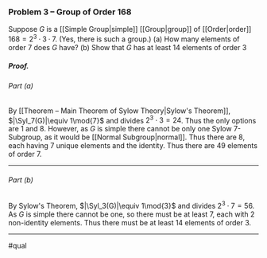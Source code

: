 ### Problem 3 – Group of Order 168
Suppose $G$ is a [[Simple Group|simple]] [[Group|group]] of [[Order|order]] $168 = 2^3 · 3 · 7.$ (Yes, there is such a group.)
(a) How many elements of order $7$ does $G$ have?
(b) Show that $G$ has at least $14$ elements of order $3$

##### *Proof.*
###### Part (a)
By [[Theorem – Main Theorem of Sylow Theory|Sylow's Theorem]], $|\Syl_7(G)|\equiv 1\mod{7}$ and divides $2^3\cdot 3=24$. Thus the only options are $1$ and $8$. However, as $G$ is simple there cannot be only one Sylow $7$-Subgroup, as it would be [[Normal Subgroup|normal]]. Thus there are $8$, each having $7$ unique elements and the identity. Thus there are $49$ elements of order $7$. 
***
###### Part (b)
By Sylow's Theorem, $|\Syl_3(G)|\equiv 1\mod{3}$ and divides $2^3\cdot 7=56$. As $G$ is simple there cannot be one, so there must be at least $7$, each with $2$ non-identity elements. Thus there must be at least $14$ elements of order $3$. 
***
#qual
